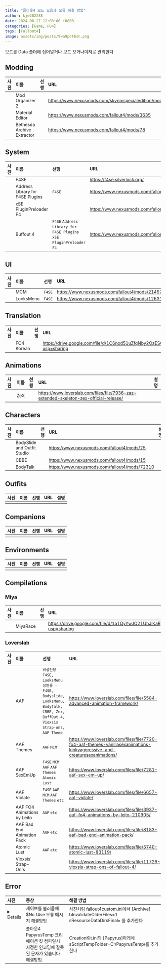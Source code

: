 ```yaml
---
title: "폴아웃4 모드 모음과 오류 해결 방법"
author: kjw202288
date: 2024-08-27 12:00:00 +0800
categories: [Game, FO4]
tags: [Fallout4]
image: assets/img/posts/9wa9pot61n.png
---
```


모드를 Data 폴더에 집어넣거나 모드 오거나이저로 관리한다

## Modding

| 사진 | 이름 | 선행 | URL | 설명 | 
|:---|:---|:---|:---|:---|
|| Mod Organizer 2 | | <https://www.nexusmods.com/skyrimspecialedition/mods/6194> ||
|| Material Editor | | <https://www.nexusmods.com/fallout4/mods/3635> ||
|| Bethesda Archive Extractor | | <https://www.nexusmods.com/fallout4/mods/78> ||

## System

| 사진 | 이름 | 선행 | URL | 설명 | 
|:---|:---|:---|:---|:---|
|| F4SE  | | <https://f4se.silverlock.org/> ||
|| Address Library for F4SE Plugins  | `F4SE`  | <https://www.nexusmods.com/fallout4/mods/47327> ||
|| xSE PluginPreloader F4  | | <https://www.nexusmods.com/fallout4/mods/33946> ||
|| Buffout 4  | `F4SE` `Address Library for F4SE Plugins` `xSE PluginPreloader F4` | <https://www.nexusmods.com/fallout4/mods/47359> ||

## UI

| 사진 | 이름 | 선행 | URL | 설명 | 
|:---|:---|:---|:---|:---|
|| MCM | `F4SE` | <https://www.nexusmods.com/fallout4/mods/21497> ||
|| LooksMenu | `F4SE`  | <https://www.nexusmods.com/fallout4/mods/12631> ||

## Translation

| 사진 | 이름 | 선행 | URL | 설명 | 
|:---|:---|:---|:---|:---|
|| FO4 Korean  | | <https://drive.google.com/file/d/1C6nod51uZfqNby2OzESOPSgq4yrq2ggb/view?usp=sharing> ||

## Animations

| 사진 | 이름 | 선행 | URL | 설명 | 
|:---|:---|:---|:---|:---|
|| ZeX  | | <https://www.loverslab.com/files/file/7936-zaz-extended-skeleton-zex-official-release/> ||


## Characters

| 사진 | 이름 | 선행 | URL | 설명 | 
|:---|:---|:---|:---|:---|
|| BodySlide and Outfit Studio  | | <https://www.nexusmods.com/fallout4/mods/25> ||
|| CBBE  | | <https://www.nexusmods.com/fallout4/mods/15> ||
|| BodyTalk  | | <https://www.nexusmods.com/fallout4/mods/72310> ||

## Outfits

| 사진 | 이름 | 선행 | URL | 설명 | 
|:---|:---|:---|:---|:---|
||||||



## Companions

| 사진 | 이름 | 선행 | URL | 설명 | 
|:---|:---|:---|:---|:---|
||||||


## Environments

| 사진 | 이름 | 선행 | URL | 설명 | 
|:---|:---|:---|:---|:---|
||||||


## Compilations

### Miya

| 사진 | 이름 | 선행 | URL | 설명 | 
|:---|:---|:---|:---|:---|
|| MiyaRace | | <https://drive.google.com/file/d/1a1QyYwJO21UhJlKaRjDwrzbB679Z8YRV/view?usp=sharing> ||

### Loverslab

| 사진 | 이름 | 선행 | URL | 설명 | 
|:---|:---|:---|:---|:---|
|| AAF  | `비성인용 - F4SE, LooksMenu` `성인용 - F4SE, Bodyslide, LooksMenu, Bodytalk, CBBE, Zex, BuffOut 4, Vioxsis Strap-ons, AAF Theme` | <https://www.loverslab.com/files/file/5584-advanced-animation-framework/> ||
|| AAF Themes  | `AAF` `MCM`  | <https://www.loverslab.com/files/file/7720-fo4-aaf-themes-vanillasexanimations-kinkyaggressive-and-creaturesexanimations/> ||
|| AAF SexEmUp  | `F4SE` `MCM` `AAF` `AAF Themes` `Atomic Lust` | <https://www.loverslab.com/files/file/7281-aaf-sex-em-up/> ||
|| AAF Violate | `F4SE` `AAF` `MCM` `AAF Themes` `etc` | <https://www.loverslab.com/files/file/6657-aaf-violate/> ||
|| AAF FO4 Animations by Leito  | `AAF` `etc` | <https://www.loverslab.com/files/file/3937-aaf-fo4-animations-by-leito-210905/> ||
|| AAF Bad End Animation Pack  | `AAF` `etc` | <https://www.loverslab.com/files/file/8183-aaf-bad-end-animation-pack/> ||
|| Atomic Lust  | `AAF` `etc` | <https://www.loverslab.com/files/file/5740-atomic-lust-83119/> ||
|| Vioxsis' Strap-On's  | | <https://www.loverslab.com/files/file/11729-vioxsis-strap-ons-of-fallout-4/> ||


## Error

| 사진 | 증상 | 해결 방법 |
|:---|:---|:---|
|<details><img src="assets/img/posts/9wa9pot61n.png"></details>|세이브를 불러올때 $No f4se 오류 메시지 해결방법|사진처럼 fallout4custom.ini에서 [Archive] bInvalidateOlderFiles=1 sResourceDataDirsFinal= 를 추가한다|
||폴아웃4 PapyrusTemp 크리에이션 킷 컴파일시 지정한 인코딩에 잘못된 문자가 있습니다 해결방법|CreationKit.ini의 [Papyrus]아래에 sScriptTempFolder=C:\PapyrusTemp\를 추가한다|
